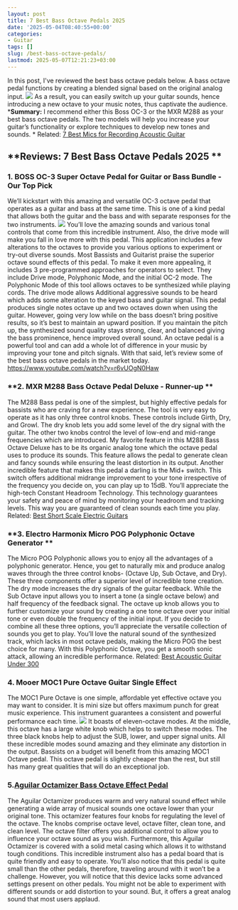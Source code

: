 ```yaml
---
layout: post
title: 7 Best Bass Octave Pedals 2025
date: '2025-05-04T08:40:55+00:00'
categories:
- Guitar
tags: []
slug: /best-bass-octave-pedals/
lastmod: 2025-05-07T12:21:23+03:00
---
```


In this post, I've reviewed the best bass octave pedals below. A bass octave pedal functions by creating a blended signal based on the original analog input.
![](/assets/img/img/)
As a result, you can easily switch up your guitar sounds, hence introducing a new octave to your music notes, thus captivate the audience.
***Summary:** I recommend either this Boss OC-3 or the MXR M288 as your best bass octave pedals. The two models will help you increase your guitar’s functionality or explore techniques to develop new tones and sounds. *
Related:
[7 Best Mics for Recording Acoustic Guitar](https://pestpolicy.com/best-mics-for-recording-acoustic-guitar/)
## **Reviews: 7 Best Bass Octave Pedals 2025 **
### **1. BOSS OC-3 Super Octave Pedal for Guitar or Bass Bundle - Our Top Pick**
We’ll kickstart with this amazing and versatile OC-3 octave pedal that operates as a guitar and bass at the same time. This is one of a kind pedal that allows both the guitar and the bass and with separate responses for the two instruments.
[](https://www.amazon.com/dp/B078T3CNZV/?tag=p-policy-20)
[](https://www.amazon.com/dp/B01KWPTLQG/ref=as_li_ss_il?&linkCode=li3&tag=p-policy-20&linkId=1d5bedff8c59deadcb5756de1c4165d6)
[](https://www.amazon.com/dp/B01KWPTLQG/ref=as_li_ss_il?&linkCode=li2&tag=p-policy-20&linkId=2742498f1d11ed7b298176c4737e30ac)
[](https://www.amazon.com/dp/B00E1N09JO/?tag=p-policy-20)
![](/assets/img/e/ir)
You’ll love the amazing sounds and various tonal controls that come from this incredible instrument. Also, the drive mode will make you fall in love more with this pedal. This application includes a few alterations to the octaves to provide you various options to experiment or try-out diverse sounds.
Most Bassists and Guitarist praise the superior octave sound effects of this pedal. To make it even more appealing, it includes 3 pre-programmed approaches for operators to select. They include Drive mode, Polyphonic Mode, and the initial OC-2 mode.
The Polyphonic Mode of this tool allows octaves to be synthesized while playing cords. The drive mode allows Additional aggressive sounds to be heard which adds some alteration to the keyed bass and guitar signal.
This pedal produces single notes octave up and two octaves down when using the guitar. However, going very low while on the bass doesn’t bring positive results, so it’s best to maintain an upward position.
If you maintain the pitch up, the synthesized sound quality stays strong, clear, and balanced giving the bass prominence, hence improved overall sound.
An octave pedal is a powerful tool and can add a whole lot of difference in your music by improving your tone and pitch signals. With that said, let’s review some of the best bass octave pedals in the market today.
https://www.youtube.com/watch?v=r6vUOgN0Haw
### **2. MXR M288 Bass Octave Pedal Deluxe - Runner-up **
The M288 Bass pedal is one of the simplest, but highly effective pedals for bassists who are craving for a new experience. The tool is very easy to operate as it has only three control knobs.
[](https://www.amazon.com/dp/B0026XH8IQ/?tag=p-policy-20)
[](https://www.amazon.com/dp/B01KWPTLQG/ref=as_li_ss_il?&linkCode=li3&tag=p-policy-20&linkId=1d5bedff8c59deadcb5756de1c4165d6)
[](https://www.amazon.com/dp/B01KWPTLQG/ref=as_li_ss_il?&linkCode=li2&tag=p-policy-20&linkId=2742498f1d11ed7b298176c4737e30ac)
[](https://www.amazon.com/dp/B00E1N09JO/?tag=p-policy-20)
These controls include Girth, Dry, and Growl. The dry knob lets you add some level of the dry signal with the guitar. The other two knobs control the level of low-end and mid-range frequencies which are introduced.
My favorite feature in this M288 Bass Octave Deluxe has to be its organic analog tone which the octave pedal uses to produce its sounds. This feature allows the pedal to generate clean and fancy sounds while ensuring the least distortion in its output.
Another incredible feature that makes this pedal a darling is the Mid+ switch. This switch offers additional midrange improvement to your tone irrespective of the frequency you decide on, you can play up to 15dB.
You’ll appreciate the high-tech Constant Headroom Technology. This technology guarantees your safety and peace of mind by monitoring your headroom and tracking levels. This way you are guaranteed of clean sounds each time you play.
Related:
[Best Short Scale Electric Guitars](https://pestpolicy.com/best-short-scale-electric-guitars/)
### **3. Electro Harmonix Micro POG Polyphonic Octave Generator **
The Micro POG Polyphonic allows you to enjoy all the advantages of a polyphonic generator. Hence, you get to naturally mix and produce analog waves through the three control knobs- (Octave Up, Sub Octave, and Dry).
[](https://www.amazon.com/dp/B00112D91S/?tag=p-policy-20)
[](https://www.amazon.com/dp/B01KWPTLQG/ref=as_li_ss_il?&linkCode=li3&tag=p-policy-20&linkId=1d5bedff8c59deadcb5756de1c4165d6)
[](https://www.amazon.com/dp/B01KWPTLQG/ref=as_li_ss_il?&linkCode=li2&tag=p-policy-20&linkId=2742498f1d11ed7b298176c4737e30ac)
[](https://www.amazon.com/dp/B00E1N09JO/?tag=p-policy-20)
These three components offer a superior level of incredible tone creation. The dry mode increases the dry signals of the guitar feedback. While the Sub Octave input allows you to insert a tone (a single octave below) and half frequency of the feedback signal.
The octave up knob allows you to further customize your sound by creating a one tone octave over your initial tone or even double the frequency of the initial input. If you decide to combine all these three options, you’ll appreciate the versatile collection of sounds you get to play.
You’ll love the natural sound of the synthesized track, which lacks in most octave pedals, making the Micro POG the best choice for many. With this Polyphonic Octave, you get a smooth sonic attack, allowing an incredible performance.
Related:
[Best Acoustic Guitar Under 300](https://pestpolicy.com/best-acoustic-guitar-under-300/)
### **4. Mooer MOC1 Pure Octave Guitar Single Effect**
The MOC1 Pure Octave is one simple, affordable yet effective octave you may want to consider. It is mini size but offers maximum punch for great music experience. This instrument guarantees a consistent and powerful performance each time.
[](https://www.amazon.com/dp/B077GPVB2K/?tag=p-policy-20)
[](https://www.amazon.com/dp/B01KWPTLQG/ref=as_li_ss_il?&linkCode=li3&tag=p-policy-20&linkId=1d5bedff8c59deadcb5756de1c4165d6)
[](https://www.amazon.com/dp/B01KWPTLQG/ref=as_li_ss_il?&linkCode=li2&tag=p-policy-20&linkId=2742498f1d11ed7b298176c4737e30ac)
[](https://www.amazon.com/dp/B00E1N09JO/?tag=p-policy-20)
![](/assets/img/e/ir)
It boasts of eleven-octave modes. At the middle, this octave has a large white knob which helps to switch these modes. The three black knobs help to adjust the SUB, lower, and upper signal units. All these incredible modes sound amazing and they eliminate any distortion in the output.
Bassists on a budget will benefit from this amazing MOC1 Octave pedal. This octave pedal is slightly cheaper than the rest, but still has many great qualities that will do an exceptional job.
### 5.[Aguilar Octamizer Bass Octave Effect Pedal](https://www.amazon.com/dp/B002MUALVY/?tag=p-policy-20)
The Aguilar Octamizer produces warm and very natural sound effect while generating a wide array of musical sounds one octave lower than your original tone.
[](https://www.amazon.com/dp/B002MUALVY/?tag=p-policy-20)
[](https://www.amazon.com/dp/B01KWPTLQG/ref=as_li_ss_il?&linkCode=li3&tag=p-policy-20&linkId=1d5bedff8c59deadcb5756de1c4165d6)
[](https://www.amazon.com/dp/B01KWPTLQG/ref=as_li_ss_il?&linkCode=li2&tag=p-policy-20&linkId=2742498f1d11ed7b298176c4737e30ac)
[](https://www.amazon.com/dp/B00E1N09JO/?tag=p-policy-20)
This octamizer features four knobs for regulating the level of the octave. The knobs comprise octave level, octave filter, clean tone, and clean level. The octave filter offers you additional control to allow you to influence your octave sound as you wish.
Furthermore, this Aguilar Octamizer is covered with a solid metal casing which allows it to withstand tough conditions. This incredible instrument also has a pedal board that is quite friendly and easy to operate.
You’ll also notice that this pedal is quite small than the other pedals, therefore, traveling around with it won’t be a challenge.
However, you will notice that this device lacks some advanced settings present on other pedals. You might not be able to experiment with different sounds or add distortion to your sound. But, it offers a great analog sound that most users applaud.
